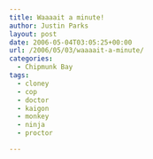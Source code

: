 ```yaml
---
title: Waaaait a minute!
author: Justin Parks
layout: post
date: 2006-05-04T03:05:25+00:00
url: /2006/05/03/waaaait-a-minute/
categories:
  - Chipmunk Bay
tags:
  - cloney
  - cop
  - doctor
  - kaigon
  - monkey
  - ninja
  - proctor

---
```

